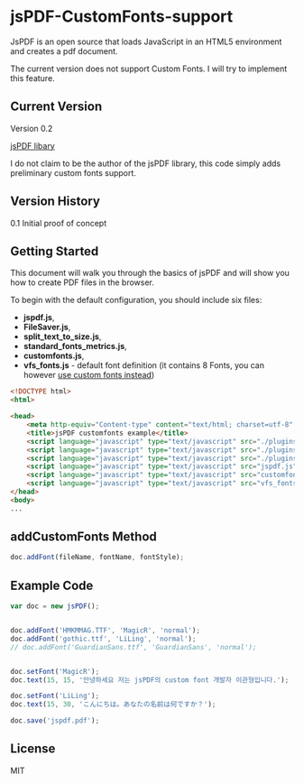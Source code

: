 # jsPDF-CustomFonts-support

JsPDF is an open source that loads JavaScript in an HTML5 environment and creates a pdf document.

The current version does not support Custom Fonts. I will try to implement this feature.


## Current Version

Version 0.2

[jsPDF libary](http://parall.ax/products/jspdf)

I do not claim to be the author of the jsPDF library, this code simply adds preliminary custom fonts support.

## Version History

0.1 Initial proof of concept

## Getting Started

This document will walk you through the basics of jsPDF and will show you how to create PDF files in the browser.

To begin with the default configuration, you should include six files:

* **jspdf.js**,
* **FileSaver.js**,
* **split_text_to_size.js**,
* **standard_fonts_metrics.js**,
* **customfonts.js**,
* **vfs_fonts.js** - default font definition (it contains 8 Fonts, you can however [use custom fonts instead](https://www.giftofspeed.com/base64-encoder/))

```html
<!DOCTYPE html>
<html>

<head>
    <meta http-equiv="Content-type" content="text/html; charset=utf-8" />
    <title>jsPDF customfonts example</title>
    <script language="javascript" type="text/javascript" src="./plugins/FileSaver.js"></script>
    <script language="javascript" type="text/javascript" src="./plugins/split_text_to_size.js"></script>
    <script language="javascript" type="text/javascript" src="./plugins/standard_fonts_metrics.js"></script>
    <script language="javascript" type="text/javascript" src="jspdf.js"></script>
    <script language="javascript" type="text/javascript" src="customfonts.js"></script>
    <script language="javascript" type="text/javascript" src="vfs_fonts.js"></script>
</head>
<body>
...
```

## addCustomFonts Method

```javascript
doc.addFont(fileName, fontName, fontStyle);


```

## Example Code

```javascript
var doc = new jsPDF();


doc.addFont('HMKMMAG.TTF', 'MagicR', 'normal');
doc.addFont('gothic.ttf', 'LiLing', 'normal');
// doc.addFont('GuardianSans.ttf', 'GuardianSans', 'normal');


doc.setFont('MagicR');
doc.text(15, 15, '안녕하세요 저는 jsPDF의 custom font 개발자 이관형입니다.');

doc.setFont('LiLing');
doc.text(15, 30, 'こんにちは。あなたの名前は何ですか？');

doc.save('jspdf.pdf');

```

## License
MIT

